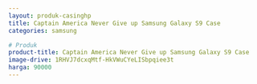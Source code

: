 ```yaml
---
layout: produk-casinghp
title: Captain America Never Give up Samsung Galaxy S9 Case
categories: samsung

# Produk
product-title: Captain America Never Give up Samsung Galaxy S9 Case
image-drive: 1RHVJ7dcxqMtf-HkVWuCYeLISbpqiee3t
harga: 90000
---
```

